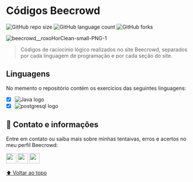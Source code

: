 
# Códigos Beecrowd 

<!---Esses são exemplos. Veja https://shields.io para outras pessoas ou para personalizar este conjunto de escudos. Você pode querer incluir dependências, status do projeto e informações de licença aqui--->

![GitHub repo size](https://img.shields.io/github/repo-size/BeatrizSouz/Beecrowd?style=for-the-badge)
![GitHub language count](https://img.shields.io/github/languages/count/BeatrizSouz/Beecrowd?style=for-the-badge)
![GitHub forks](https://img.shields.io/github/forks/BeatrizSouz/Beecrowd?style=for-the-badge)



![beecrowd__roxoHorClean-small-PNG-1](https://user-images.githubusercontent.com/112733336/207358717-1e76ba0d-b040-4949-a1a4-073cf6095c33.png)

> Códigos de racíocinio lógico realizados no site Beecrowd, separados por cada linguagem de programação e por cada seção do site.

## Linguagens

No memento o repositório contém os exercícios das seguintes linguagens:

- [x] ![Java logo](https://img.shields.io/badge/Java-ED8B00?style=for-the-badge&logo=java&logoColor=white)
- [x] ![postgresql logo](https://img.shields.io/badge/PostgreSQL-316192?style=for-the-badge&logo=postgresql&logoColor=white)

## 🔗 Contato e informações <br>
Entre em contato ou saiba mais sobre minhas tentaivas, erros e acertos no meu perfil Beecrowd:   


<a href="https://www.beecrowd.com.br/judge/pt/profile/697556"><img height="28cm" src="https://img.shields.io/badge/Beecrowd--8B89CC?style=for-the-badge&logoColor=white"></a>
 <a href = "mailto:beatrizdesouzacarvalho@outlook.com"><img  height="28cm" src="https://img.shields.io/badge/Microsoft_Outlook-0078D4?style=for-the-badge&logo=microsoft-outlook&logoColor=white" ></a>
 <a href="https://www.linkedin.com/in/beatriz-de-souza-carvalho/" target="_blank"><img height="28cm" src="https://img.shields.io/badge/-LinkedIn-%230077B5?style=for-the-badge&logo=linkedin&logoColor=white" target="_blank"></a>




[⬆ Voltar ao topo](#nome-do-projeto)<br>
